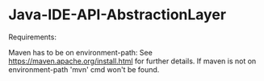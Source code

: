 # Java-IDE-API-AbstractionLayer
Requirements:

Maven has to be on environment-path: See https://maven.apache.org/install.html for further details. If maven is not on environment-path 'mvn' cmd won't be found.

